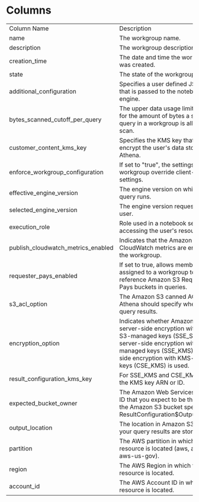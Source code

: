 # Columns  

<table>
	<tr><td>Column Name</td><td>Description</td></tr>
	<tr><td>name</td><td>The workgroup name.</td></tr>
	<tr><td>description</td><td>The workgroup description.</td></tr>
	<tr><td>creation_time</td><td>The date and time the workgroup was created.</td></tr>
	<tr><td>state</td><td>The state of the workgroup.</td></tr>
	<tr><td>additional_configuration</td><td>Specifies a user defined JSON string that is passed to the notebook engine.</td></tr>
	<tr><td>bytes_scanned_cutoff_per_query</td><td>The upper data usage limit (cutoff) for the amount of bytes a single query in a workgroup is allowed to scan.</td></tr>
	<tr><td>customer_content_kms_key</td><td>Specifies the KMS key that is used to encrypt the user&#39;s data stores in Athena.</td></tr>
	<tr><td>enforce_workgroup_configuration</td><td>If set to &#34;true&#34;, the settings for the workgroup override client-side settings.</td></tr>
	<tr><td>effective_engine_version</td><td>The engine version on which the query runs.</td></tr>
	<tr><td>selected_engine_version</td><td>The engine version requested by the user.</td></tr>
	<tr><td>execution_role</td><td>Role used in a notebook session for accessing the user&#39;s resources.</td></tr>
	<tr><td>publish_cloudwatch_metrics_enabled</td><td>Indicates that the Amazon CloudWatch metrics are enabled for the workgroup.</td></tr>
	<tr><td>requester_pays_enabled</td><td>If set to true, allows members assigned to a workgroup to reference Amazon S3 Requester Pays buckets in queries.</td></tr>
	<tr><td>s3_acl_option</td><td>The Amazon S3 canned ACL that Athena should specify when storing query results.</td></tr>
	<tr><td>encryption_option</td><td>Indicates whether Amazon S3 server-side encryption with Amazon S3-managed keys (SSE_S3), server-side encryption with KMS-managed keys (SSE_KMS), or client-side encryption with KMS-managed keys (CSE_KMS) is used.</td></tr>
	<tr><td>result_configuration_kms_key</td><td>For SSE_KMS and CSE_KMS, this is the KMS key ARN or ID.</td></tr>
	<tr><td>expected_bucket_owner</td><td>The Amazon Web Services account ID that you expect to be the owner of the Amazon S3 bucket specified by ResultConfiguration$OutputLocation.</td></tr>
	<tr><td>output_location</td><td>The location in Amazon S3 where your query results are stored.</td></tr>
	<tr><td>partition</td><td>The AWS partition in which the resource is located (aws, aws-cn, or aws-us-gov).</td></tr>
	<tr><td>region</td><td>The AWS Region in which the resource is located.</td></tr>
	<tr><td>account_id</td><td>The AWS Account ID in which the resource is located.</td></tr>
</table>